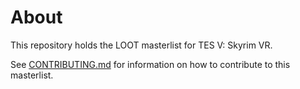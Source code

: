 # About

This repository holds the LOOT masterlist for TES V: Skyrim VR.

See [CONTRIBUTING.md](CONTRIBUTING.md) for information on how to contribute to this masterlist.
